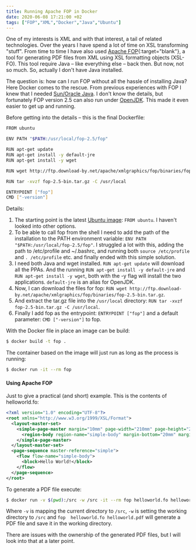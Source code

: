 ```yaml
---
title: Running Apache FOP in Docker
date: 2020-06-08 17:21:00 +02
tags: ["FOP","XML","Docker","Java","Ubuntu"]
---
```


One of my interests is XML and with that interest, a tail of related technologies. Over the years I have spend a lot of time on XSL transforming "stuff".
From time to time I have also used [Apache FOP](https://xmlgraphics.apache.org/fop/){:target="blank"}, a tool for generating PDF files from XML using XSL formatting objects (XSL-FO).
This tool require Java – like everything else – back then. But now, not so much. So, actually I don't have Java installed.

The question is: how can I run FOP without all the hassle of installing Java? Here Docker comes to the rescue.
From previous experiences with FOP I knew that I needed [Sun/Oracle Java](https://www.java.com).
I don't know the details, but fortunately FOP version 2.5 can also run under [OpenJDK](https://openjdk.java.net/). This made it even easier to get up and running.

Before getting into the details – this is the final Dockerfile:

```sh
FROM ubuntu

ENV PATH "$PATH:/usr/local/fop-2.5/fop"

RUN apt-get update
RUN apt-get install -y default-jre
RUN apt-get install -y wget

RUN wget http://ftp.download-by.net/apache/xmlgraphics/fop/binaries/fop-2.5-bin.tar.gz

RUN tar -xvzf fop-2.5-bin.tar.gz -C /usr/local

ENTRYPOINT ["fop"]
CMD ["-version"]
```
Details:

1. The starting point is the latest [Ubuntu image](https://hub.docker.com/_/ubuntu): `FROM ubuntu`. I haven't looked into other options.
2. To be able to call fop from the shell I need to add the path of the installation to the PATH environment variable: `ENV PATH "$PATH:/usr/local/fop-2.5/fop"`. I struggled a lot with this, adding the path to /etc/profile and ~/.bashrc, and running both `source /etc/profile` and `. /etc/profile` etc. and finally ended with this simple solution.
3. I need both Java and wget installed. `RUN apt-get update` will download all the PPAs. And the running `RUN apt-get install -y default-jre` and `RUN apt-get install -y wget`, both with the -y flag will install the two applications. `default-jre` is an alias for OpenJDK.
4. Now, I can download the files for fop: `RUN wget http://ftp.download-by.net/apache/xmlgraphics/fop/binaries/fop-2.5-bin.tar.gz`.
5. And extract the tar.gz file into the `/usr/local` directory: `RUN tar -xvzf fop-2.5-bin.tar.gz -C /usr/local`.
6. Finally I add fop as the entrypoint: `ENTRYPOINT ["fop"]` and a default parameter: `CMD ["-version"]` to fop.

With the Docker file in place an image can be build:

```sh
$ docker build -t fop .
```

The container based on the image will just run as long as the process is running:

```sh
$ docker run -it --rm fop
```

#### Using Apache FOP
Just to give a practical (and short) example. This is the contents of helloworld.fo:

```xml
<?xml version="1.0" encoding="UTF-8"?>
<root xmlns="http://www.w3.org/1999/XSL/Format">
  <layout-master-set>
    <simple-page-master margin="10mm" page-width="210mm" page-height="297mm" master-name="simple">
      <region-body region-name="simple-body" margin-bottom="20mm" margin-top="20mm" />
    </simple-page-master>
  </layout-master-set>
  <page-sequence master-reference="simple">
    <flow flow-name="simple-body">
      <block>Hello World!</block>
    </flow>
  </page-sequence>
</root>
```

To generate a PDF file execute:

```sh
$ docker run -v $(pwd):/src -w /src -it --rm fop helloworld.fo helloworld.pdf
```
Where `-v` is mapping the current directory to `/src`, `-w` is setting the working directory to `/src` and `fop  helloworld.fo helloworld.pdf` will generate a PDF file and save it in the working directory.

There are issues with the ownership of the generated PDF files, but I will look into that at a later point.